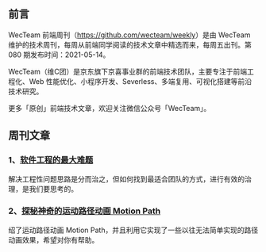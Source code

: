 ## 前言

WecTeam 前端周刊（<https://github.com/wecteam/weekly>）是由 WecTeam 维护的技术周刊，每周从前端同学阅读的技术文章中精选而来，每周五出刊。第 080 期发布时间：2021-05-14。

WecTeam（维C团）是京东旗下京喜事业群的前端技术团队，主要专注于前端工程化、Web 性能优化、小程序开发、Severless、多端复用、可视化搭建等前沿技术研究。

更多「原创」前端技术文章，欢迎关注微信公众号「WecTeam」。


## 周刊文章

### 1、[软件工程的最大难题](https://mp.weixin.qq.com/s/WO5z13Sz-AGuF3IEzIC3fA)

解决工程性问题思路是分而治之，但如何找到最适合团队的方式，进行有效的治理，是我们要思考的。

### 2、[探秘神奇的运动路径动画 Motion Path](https://mp.weixin.qq.com/s/NnZoe5rvIMw6A-WA3BoPEw)

绍了运动路径动画 Motion Path，并且利用它实现了一些以往无法简单实现的路径动画效果，希望对你有帮助。
